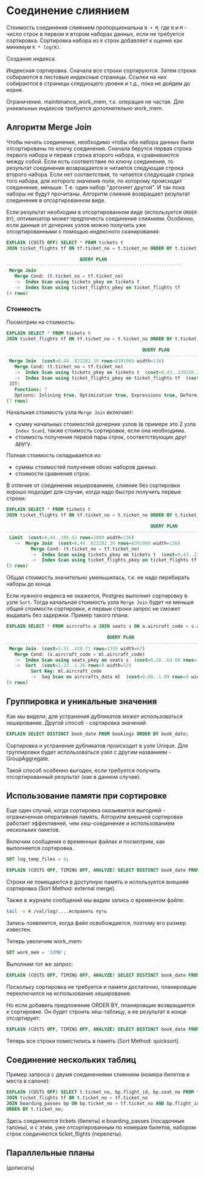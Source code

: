 # Соединение слиянием

Стоимость соединения слиянием пропорциональна `N + M`, где `N` и `M` - число строк в первом и втором наборах данных, если не требуется сортировка.
Сортировка набора из `K` строк добавляет к оценке как минимум `K * log(K)`.


Создание индекса.

Индексная сортировка.
Сначала все строки сортируются.
Затем строки собираются в листовые индексные страницы.
Ссылки на них собираются в страницы следующего уровня и т.д., пока не дойдем до корня.

Ограничение.
maintenance_work_mem, т.к. операция не частая.
Для уникальных индексов требуется дополнительно work_mem.


## Алгоритм Merge Join

Чтобы начать соединение, необходимо чтобы оба набора данных были отсортированы по ключу соединения.
Сначала берутся первая строка первого набора и первая строка второго набора, и сравниваются между собой.
Если есть соответствие по ключу соединения, то результат соединения возвращается и читается следующая строка второго набора.
Если нет соответствия, то читается следующая строка того набора, для которого значение поля, по которому происходит соединение, меньше.
Т.е. один набор "догоняет другой". И так пока наборы не будут прочитаны.
Алгоритм слияния возвращает результат соединения в отсортированном виде.

Если результат необходим в отсортированном виде (используется `ORDER BY`), оптимизатор может предпочесть соединение слиянием.
Особенно, если данные от дочерних узлов можно получить уже отсортированными с помощью индексного сканирования:
```sql
EXPLAIN (COSTS OFF) SELECT * FROM tickets t
JOIN ticket_flights tf ON tf.ticket_no = t.ticket_no ORDER BY t.ticket_no;

                           QUERY PLAN                            
-----------------------------------------------------------------
 Merge Join
   Merge Cond: (t.ticket_no = tf.ticket_no)
   ->  Index Scan using tickets_pkey on tickets t
   ->  Index Scan using ticket_flights_pkey on ticket_flights tf
(4 rows)
```


### Стоимость

Посмотрим на стоимость:
```sql
EXPLAIN SELECT * FROM tickets t
JOIN ticket_flights tf ON tf.ticket_no = t.ticket_no ORDER BY t.ticket_no;

                                                  QUERY PLAN                                                   
---------------------------------------------------------------------------------------------------------------
 Merge Join  (cost=8.44..822282.10 rows=8391960 width=136)
   Merge Cond: (t.ticket_no = tf.ticket_no)
   ->  Index Scan using tickets_pkey on tickets t  (cost=0.43..139110.29 rows=2949857 width=104)
   ->  Index Scan using ticket_flights_pkey on ticket_flights tf  (cost=0.56..570902.89 rows=8391960 width=32)
 JIT:
   Functions: 7
   Options: Inlining true, Optimization true, Expressions true, Deforming true
(7 rows)
```

Начальная стоимость узла `Merge Join` включает:
- сумму начальных стоимостей дочерних узлов (в примере это 2 узла `Index Scan`), также стоимость сортировки, если она необходима.
- стоимость получения первой пары строк, соответствующих друг другу.

Полная стоимость складывается из:
- суммы стоимостей получения обоих наборов данных.
- стоимости сравнения строк.


В отличие от соединения хешированием, слияние без сортировки хорошо подходит для случая, когда надо быстро получить первые строки:
```sql
EXPLAIN SELECT * FROM tickets t
JOIN ticket_flights tf ON tf.ticket_no = t.ticket_no ORDER BY t.ticket_no LIMIT 1000;

                                                     QUERY PLAN                                                      
---------------------------------------------------------------------------------------------------------------------
 Limit  (cost=8.44..106.42 rows=1000 width=136)
   ->  Merge Join  (cost=8.44..822282.10 rows=8391960 width=136)
         Merge Cond: (t.ticket_no = tf.ticket_no)
         ->  Index Scan using tickets_pkey on tickets t  (cost=0.43..139110.29 rows=2949857 width=104)
         ->  Index Scan using ticket_flights_pkey on ticket_flights tf  (cost=0.56..570902.89 rows=8391960 width=32)
(5 rows)
```

Общая стоимость значительно уменьшилась, т.к. не надо перебирать наборы до конца.

Если нужного индекса не окажется, Postgres выполнит сортировку в узле `Sort`.
Тогда начальная стоимость узла `Merge Join` будет не меньше общей стоимости сортировки, и первые строки запрос не сможет выдавать без задержки.
Пример такого плана:
```sql
EXPLAIN SELECT * FROM aircrafts a JOIN seats s ON a.aircraft_code = s.aircraft_code ORDER BY a.aircraft_code;

                                     QUERY PLAN                                      
-------------------------------------------------------------------------------------
 Merge Join  (cost=1.51..420.71 rows=1339 width=67)
   Merge Cond: (s.aircraft_code = ml.aircraft_code)
   ->  Index Scan using seats_pkey on seats s  (cost=0.28..64.60 rows=1339 width=15)
   ->  Sort  (cost=1.23..1.26 rows=9 width=52)
         Sort Key: ml.aircraft_code
         ->  Seq Scan on aircrafts_data ml  (cost=0.00..1.09 rows=9 width=52)
(6 rows)
```


## Группировка и уникальные значения

Как мы видели, для устранения дубликатов может использоваться  хеширование.
Другой способ - сортировка значений:
```sql
EXPLAIN SELECT DISTINCT book_date FROM bookings ORDER BY book_date;
```

Сортировка и устранение дубликатов происходит в узле Unique.
Для группировки будет использоваться узел с другим названием - GroupAggregate.

Такой способ особенно выгоден, если требуется получить отсортированный результат (как в данном случае).


## Использование памяти при сортировке

Еще один случай, когда сортировка оказывается выгодней - ограниченная оперативная память.
Алгоритм внешней сортировки работает эффективней, чем хеш-соединение и использованием нескольких пакетов.

Включим сообщения о временных файлах и посмотрим, как выполняется сортировка.
```sql
SET log_temp_files = 0;
```

```sql
EXPLAIN (COSTS OFF, TIMING OFF, ANALYZE) SELECT DISTINCT book_date FROM bookings;
```

Строки не помещаются в доступную память и используется внешняя сортировка (Sort Method: external merge).

Также в журнале сообщений мы видим запись о временном файле:
```bash
tail -n 4 /val/log/....исправить путь
```

Запись появляется, когда файл освобождается, поэтому его размер известен.

Теперь увеличим work_mem:
```sql
SET work_mem = '32MB';
```

Выполним тот же запрос:
```sql
EXPLAIN (COSTS OFF, TIMING OFF, ANALYZE) SELECT DISTINCT book_date FROM bookings;
```

Поскольку сортировка не требуется и памяти достаточно, планировщик переключился на использование хеширования.

Но если добавить предложение ORDER BY, планировщик возвращается к сортировке.
Он будет строить хеш-таблицу, а ее результат в конце отсортирует:
```sql
EXPLAIN (COSTS OFF, TIMING OFF, ANALYZE) SELECT DISTINCT book_date FROM bookings ORDER BY book_date;
```

Теперь все строки поместились в память (Sort Method: quicksort).


## Соединение нескольких таблиц

Пример запроса с двумя соединениями слиянием (номера билетов и места в салоне):
```sql
EXPLAIN (COSTS OFF) SELECT t.ticket_no, bp.flight_id, bp.seat_no FROM tickets t
JOIN ticket_flights tf ON t.ticket_no = tf.ticket_no
JOIN boarding_passes bp ON bp.ticket_no = tf.ticket_no AND bp.flight_id = tf.flight_id
ORDER BY t.ticket_no;
```

Здесь соединяются tickets (билеты) и boarding_passes (посадочные талоны),
и с этим, уже отсортированным по номерам билетов, набором строк соединяются ticket_flights (перелеты).


## Параллельные планы

(дописать)
